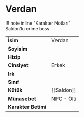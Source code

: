 # Verdan   
  
  
!!! note inline "Karakter Notları"  
	Saldon'lu crime boss  
  
  
<table><tr><td><b>İsim</b></td><td>Verdan</td></tr>  
<tr><td><b>Soyisim</b></td><td></td></tr>  
<tr><td><b>Hizip</b></td><td></td></tr>  
<tr><td><b>Cinsiyet</b></td><td>Erkek</td></tr>  
<tr><td><b>Irk</b></td><td></td></tr>  
<tr><td><b>Sınıf</b></td><td></td></tr>  
<tr><td><b>Kütük</b></td><td>[[Saldon]]</td></tr>  
<tr><td><b>Münasebet</b></td><td>NPC - Ölü</td></tr>  
<tr><td><b>Karakter Betimi</b></td><td></td></tr>  
</table>